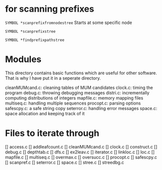 # for scanning prefixes

`SYMBOL *scanprefixfromnodestree` Starts at some specific node

`SYMBOL *scanprefixstree`

`SYMBOL *findprefixpathstree`

# Modules

This directory contains basic functions which are useful for other
software. That is why I have put it in a seperate directory.

cleanMUMcand.c: cleaning tables of MUM candidates
clock.c: timing the program
debug.c: throwing debugging messages
distri.c: incrementally computing distributions of integers
mapfile.c: memory mapping files
multiseq.c: handling multiple sequences
procopt.c: parsing options
safescpy.c: a safe string copy
seterror.c: handling error messages
space.c: space allocation and keeping track of it


# Files to iterate through

[] access.c
[] addleafcount.c
[] cleanMUMcand.c
[] clock.c
[] construct.c
[] debug.c
[] depthtab.c
[] dfs.c
[] ex2leav.c
[] iterator.c
[] linkloc.c
[] loc.c
[] mapfile.c
[] multiseq.c
[] overmax.c
[] oversucc.c
[] procopt.c
[] safescpy.c
[] scanpref.c
[] seterror.c
[] space.c
[] stree.c
[] streedbg.c
